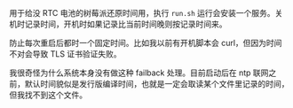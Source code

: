 用于给没 RTC 电池的树莓派还原时间用，执行 `run.sh` 运行会安装一个服务。关机时记录时间，开机时如果记录比当前时间晚则按记录时间来。

防止每次重启后都时一个固定时间。比如我以前有开机脚本会 curl，但因为时间不对会导致 TLS 证书验证失败。

我很奇怪为什么系统本身没有做这种 failback 处理。目前启动后在 ntp 联网之前，默认时间貌似是发行版编译时间，也就是一定会取读某个文件里记录的时间，但我找不到这个文件。
